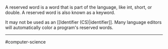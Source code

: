 A reserved word is a word that is part of the language, like int, short, or double. A reserved word is also known as a keyword.

It may not be used as an [[Identifier (CS)|identifier]]. Many language editors will automatically color a program's reserved words.

---
#computer-science 